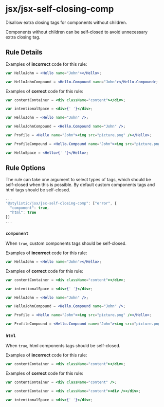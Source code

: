 # jsx/jsx-self-closing-comp

Disallow extra closing tags for components without children.

Components without children can be self-closed to avoid unnecessary extra closing tag.

## Rule Details

Examples of **incorrect** code for this rule:

```jsx
var HelloJohn = <Hello name="John"></Hello>;

var HelloJohnCompound = <Hello.Compound name="John"></Hello.Compound>;
```

Examples of **correct** code for this rule:

```jsx
var contentContainer = <div className="content"></div>;

var intentionalSpace = <div>{' '}</div>;

var HelloJohn = <Hello name="John" />;

var HelloJohnCompound = <Hello.Compound name="John" />;

var Profile = <Hello name="John"><img src="picture.png" /></Hello>;

var ProfileCompound = <Hello.Compound name="John"><img src="picture.png" /></Hello.Compound>;

var HelloSpace = <Hello>{' '}</Hello>;
```

## Rule Options

The rule can take one argument to select types of tags, which should be self-closed when this is possible. By default custom components tags and html tags should be self-closed.

```js
...
"@stylistic/jsx/jsx-self-closing-comp": ["error", {
  "component": true,
  "html": true
}]
...
```

### `component`

When `true`, custom components tags should be self-closed.

Examples of **incorrect** code for this rule:

```jsx
var HelloJohn = <Hello name="John"></Hello>;
```

Examples of **correct** code for this rule:

```jsx
var contentContainer = <div className="content"></div>;

var intentionalSpace = <div>{' '}</div>;

var HelloJohn = <Hello name="John" />;

var HelloJohnCompound = <Hello.Compound name="John" />;

var Profile = <Hello name="John"><img src="picture.png" /></Hello>;

var ProfileCompound = <Hello.Compound name="John"><img src="picture.png" /></Hello.Compound>;
```

### `html`

When `true`, html components tags should be self-closed.

Examples of **incorrect** code for this rule:

```jsx
var contentContainer = <div className="content"></div>;
```

Examples of **correct** code for this rule:

```jsx
var contentContainer = <div className="content" />;

var contentContainer = <div className="content"><div /></div>;

var intentionalSpace = <div>{' '}</div>;
```
